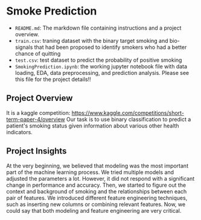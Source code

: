 # Smoke Prediction
- `README.md`: The markdown file containing instructions and a project overview.
- `train.csv`: traning dataset with the binary target smoking and bio-signals that had been proposed to identify smokers who had a better chance of quitting
- `test.csv`: test dataset to predict the probability of positive smoking
- `SmokingPrediction.ipynb`: the working jupyter notebook file with data loading, EDA, data preprocessing, and prediction analysis. Please see this file for the project details!!
## Project Overview
It is a kaggle competition: https://www.kaggle.com/competitions/short-term-paper-4/overview
Our task is to use binary classification to predict a patient's smoking status given information about various other health indicators.
## Project Insights
At the very beginning, we believed that modeling was the most important part of the machine learning process. We tried multiple models and adjusted the parameters a lot. However, it did not respond with a significant change in performance and accuracy. Then, we started to figure out the context and background of smoking and the relationships between each pair of features. We introduced different feature engineering techniques, such as inserting new columns or combining relevant features. Now, we could say that both modeling and feature engineering are very critical.
